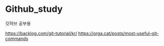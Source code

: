 # Github_study
깃허브 공부용

https://backlog.com/git-tutorial/kr/
https://orga.cat/posts/most-useful-git-commands
